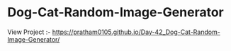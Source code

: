 # Dog-Cat-Random-Image-Generator
View Project :- https://pratham0105.github.io/Day-42_Dog-Cat-Random-Image-Generator/
